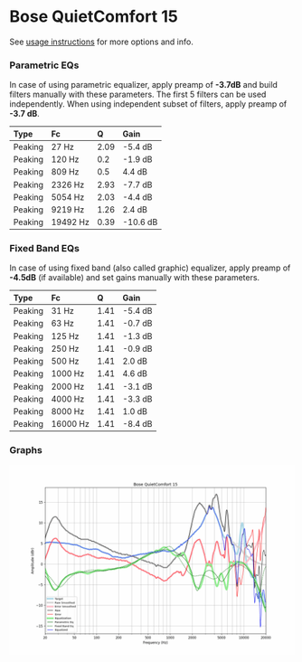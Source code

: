 # Bose QuietComfort 15
See [usage instructions](https://github.com/jaakkopasanen/AutoEq#usage) for more options and info.

### Parametric EQs
In case of using parametric equalizer, apply preamp of **-3.7dB** and build filters manually
with these parameters. The first 5 filters can be used independently.
When using independent subset of filters, apply preamp of **-3.7 dB**.

| Type    | Fc       |    Q | Gain     |
|:--------|:---------|:-----|:---------|
| Peaking | 27 Hz    | 2.09 | -5.4 dB  |
| Peaking | 120 Hz   | 0.2  | -1.9 dB  |
| Peaking | 809 Hz   | 0.5  | 4.4 dB   |
| Peaking | 2326 Hz  | 2.93 | -7.7 dB  |
| Peaking | 5054 Hz  | 2.03 | -4.4 dB  |
| Peaking | 9219 Hz  | 1.26 | 2.4 dB   |
| Peaking | 19492 Hz | 0.39 | -10.6 dB |

### Fixed Band EQs
In case of using fixed band (also called graphic) equalizer, apply preamp of **-4.5dB**
(if available) and set gains manually with these parameters.

| Type    | Fc       |    Q | Gain    |
|:--------|:---------|:-----|:--------|
| Peaking | 31 Hz    | 1.41 | -5.4 dB |
| Peaking | 63 Hz    | 1.41 | -0.7 dB |
| Peaking | 125 Hz   | 1.41 | -1.3 dB |
| Peaking | 250 Hz   | 1.41 | -0.9 dB |
| Peaking | 500 Hz   | 1.41 | 2.0 dB  |
| Peaking | 1000 Hz  | 1.41 | 4.6 dB  |
| Peaking | 2000 Hz  | 1.41 | -3.1 dB |
| Peaking | 4000 Hz  | 1.41 | -3.3 dB |
| Peaking | 8000 Hz  | 1.41 | 1.0 dB  |
| Peaking | 16000 Hz | 1.41 | -8.4 dB |

### Graphs
![](./Bose%20QuietComfort%2015.png)